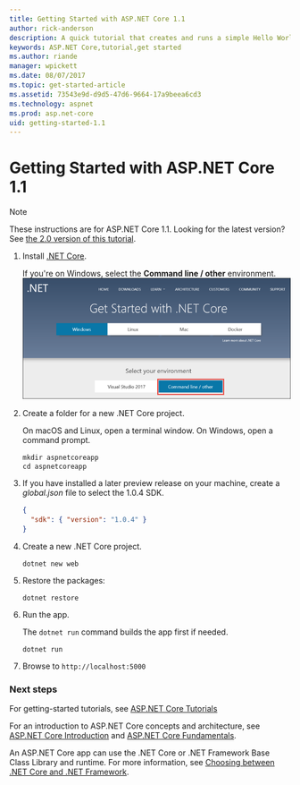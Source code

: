 ```yaml
---
title: Getting Started with ASP.NET Core 1.1
author: rick-anderson
description: A quick tutorial that creates and runs a simple Hello World app using ASP.NET Core 1.1.
keywords: ASP.NET Core,tutorial,get started
ms.author: riande
manager: wpickett
ms.date: 08/07/2017
ms.topic: get-started-article
ms.assetid: 73543e9d-d9d5-47d6-9664-17a9beea6cd3
ms.technology: aspnet
ms.prod: asp.net-core
uid: getting-started-1.1
---
```

# Getting Started with ASP.NET Core 1.1

> [!NOTE]
> These instructions are for ASP.NET Core 1.1. Looking for the latest version? See [the 2.0 version of this tutorial](xref:getting-started).

<!-- use this #1 after RTW, check version number
1. Install the .NET Core 1.0.4 SDK from the [.NET Core downloads page](https://microsoft.com/net/download/core/).
-->

1. Install [.NET Core](https://microsoft.com/net/core).

   If you're on Windows, select the **Command line / other** environment. 
   ![Select Command line environment for Windows](getting-started/_static/win-install-cmd-line.png)

2. Create a folder for a new .NET Core project.

   On macOS and Linux, open a terminal window. On Windows, open a command prompt.

   ```terminal
   mkdir aspnetcoreapp
   cd aspnetcoreapp
   ```

2. If you have installed a later preview release on your machine, create a *global.json* file to select the 1.0.4 SDK.

   ```json
   {
     "sdk": { "version": "1.0.4" }
   }
   ```

2. Create a new .NET Core project.

   ```terminal
   dotnet new web
   ```
   
   <!-- commenting out for now, restore if this turns out to be a problem still 
   Note: Earlier versions of .NET Core required a `t` parameter, that is, `dotnet new -t web`. If you get an error running `dotnet new web`, run `dotnet --version` to verify that you are using version 1.1.0.
   -->

3.  Restore the packages:

    ```terminal
    dotnet restore
    ```

4. Run the app.

   The `dotnet run` command builds the app first if needed.

   ```terminal
   dotnet run
   ```

5. Browse to `http://localhost:5000`

<!-- H3 to avoid a single-entry internal TOC -->
### Next steps

For getting-started tutorials, see [ASP.NET Core Tutorials](tutorials/index.md)

For an introduction to ASP.NET Core concepts and architecture, see [ASP.NET Core Introduction](index.md) and [ASP.NET Core Fundamentals](fundamentals/index.md).

An ASP.NET Core app can use the .NET Core or .NET Framework Base Class Library and runtime. For more information, see [Choosing between .NET Core and .NET Framework](https://docs.microsoft.com/dotnet/articles/standard/choosing-core-framework-server).

